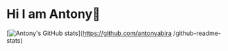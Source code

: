 # Hi I am Antony👋
[![Antony's GitHub stats](https://github-readme-stats.vercel.app/api?username=antonyabira&show_icons=true
)](https://github.com/antonyabira
/github-readme-stats)
